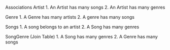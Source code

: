 Associations 
Artist
    1. An Artist has many songs 
    2. An Artist has many genres 

Genre
    1. A Genre has many artists 
    2. A genre has many songs


Songs 
    1. A song belongs to an artist
    2. A Song has many genres 


SongGenre (Join Table)
    1. A Song has many genres 
    2. A Genre has many songs 